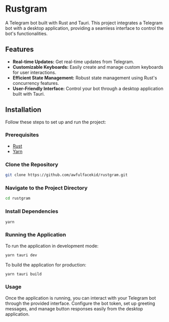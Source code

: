 # Rustgram

A Telegram bot built with Rust and Tauri. This project integrates a Telegram bot with a desktop application, providing a seamless interface to control the bot's functionalities.

## Features

- **Real-time Updates:** Get real-time updates from Telegram.
- **Customizable Keyboards:** Easily create and manage custom keyboards for user interactions.
- **Efficient State Management:** Robust state management using Rust's concurrency features.
- **User-Friendly Interface:** Control your bot through a desktop application built with Tauri.

## Installation

Follow these steps to set up and run the project:

### Prerequisites

- [Rust](https://www.rust-lang.org/tools/install)
- [Yarn](https://yarnpkg.com/)

### Clone the Repository

```sh
git clone https://github.com/awfulfacekid/rustgram.git
```

### Navigate to the Project Directory

```sh
cd rustgram
```

### Install Dependencies

```sh
yarn
```

### Running the Application
To run the application in development mode:


```sh
yarn tauri dev
```

To build the application for production:

```sh
yarn tauri build
```


### Usage
Once the application is running, you can interact with your Telegram bot through the provided interface. Configure the bot token, set up greeting messages, and manage button responses easily from the desktop application.
